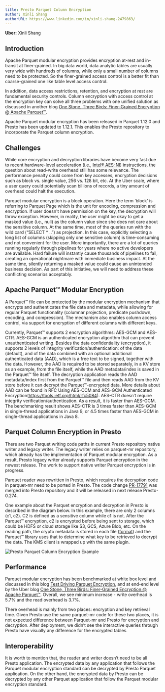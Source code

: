 ```yaml
---
title: Presto Parquet Column Encryption
author: Xinli Shang
authorURL: https://www.linkedin.com/in/xinli-shang-2479863/
---
```

**Uber:** Xinli Shang

## Introduction
Apache Parquet modular encryption provides encryption at-rest and in-transit at finer-grained. In big data world, data analytic tables are usually very wide with hundreds of columns, while only a small number of columns need to be protected. So the finer-grained access control is a better fit than coarse-grained one like table level access control.

In addition, data access restrictions, retention, and encryption at rest are fundamental security controls. Column encryption with access control at the encryption key can solve all three problems with one unified solution as discussed in another blog [One Stone, Three Birds: Finer-Grained Encryption @ Apache Parquet™](https://eng.uber.com/one-stone-three-birds-finer-grained-encryption-apache-parquet).

Apache Parquet modular encryption has been released in Parquet 1.12.0 and Presto has been updated to 1.12.1. This enables the Presto repository to incorporate the Parquet column encryption.

<!--truncate-->

## Challenges 
While core encryption and decryption libraries have become very fast due to recent hardware-level acceleration (i.e., [Intel® AES-NI](https://www.intel.com/content/www/us/en/architecture-and-technology/advanced-encryption-standard-aes/data-protection-aes-general-technology.html)) instructions, the question about read-write overhead still has some relevance. The performance penalty could come from key accesses, encryption decisions such as block vs. single value, 256 vs. 128 bit, etc. At the Uber scale, where a user query could potentially scan billions of records, a tiny amount of overhead could halt the execution.

Parquet modular encryption is a block operation. Here the term ‘block’ is referring to Parquet Page which is the unit for encoding, compression and encryption. If user doesn't have permission on the key, the decryption will throw exception. However, in reality, the user might be okay to get a masked value (i.e., null) as the column value since she does not care about the sensitive column. At the same time, most of the queries run with the wild card (“SELECT * ..”) as projection. In this case, explicitly selecting a long list of columns (skipping only one sensitive column) is time-consuming and not convenient for the user. More importantly, there are a lot of queries running regularly through pipelines for years where no active developers are available. Hard failure will instantly cause thousands of pipelines to fail, creating an operational nightmare with immediate business impact. At the same time, silently returning a masked value could cause an unintended business decision. As part of this initiative, we will need to address these conflicting scenarios acceptably.

## Apache Parquet™ Modular Encryption
A Parquet™ file can be protected by the modular encryption mechanism that encrypts and authenticates the file data and metadata, while allowing for regular Parquet functionality (columnar projection, predicate pushdown, encoding, and compression). The mechanism also enables column access control, via support for encryption of different columns with different keys.

Currently,  Parquet™ supports 2 encryption algorithms: AES-GCM and AES-CTR. AES-GCM is an authenticated encryption algorithm that can prevent unauthenticated writing. Besides the data confidentiality (encryption), it supports 2 levels of integrity verification/authentication: of the data (default), and of the data combined with an optional additional authenticated data (AAD), which is a free text to be signed, together with the data. However, the AAD is required to be stored separately, in a KV store as an example, from the file itself, while the AAD metadata/index is saved in the Parquet™ file itself. The decryption application reads the AAD metadata/index first from the Parquet™ file and then reads AAD from the KV store before it can decrypt the Parquet™-encrypted data. More details about AAD can be found in RFC Using AES-CCM and AES-GCM Authenticated Encryption(https://tools.ietf.org/html/rfc5084).
AES-CTR doesn’t require integrity verification/authentication. As a result, it is faster than AES-GCM. The benchmarking result shows AES-CTR is 3 times faster than AES-GCM in single-thread applications in Java 9, or 4.5 times faster than AES-GCM in single-thread applications in Java 8.

## Parquet Column Encryption in Presto
There are two Parquet writing code paths in current Presto repository native writer and legacy writer. The legacy writer relies on parquet-mr repository, which already has the implementation of Parquet modular encryption. As a result, Presto legacy writer already supports Parquet encryption in the newest release. The work to support native writer Parquet encryption is in progress.

Parquet reader was rewritten in Presto, which requires the decryption code in parquet-mr need to be ported in Presto.  The code change [PR-17791](https://github.com/prestodb/presto/pull/17791) was merged into Presto repository and it will be released in next release Presto-0.274.

One example about the Parquet encryption and decryption in Presto is described in the diagram below. In this example, there are only 2 columns (c1, c2). C2 is defined as a sensitive column while c1 is not. After the Parquet™ encryption, c2 is encrypted before being sent to storage, which could be HDFS or cloud storage like S3, GCS, Azure Blob, etc. On the reading path, the crypto metadata is stored in each file ([format](https://github.com/apache/parquet-format/blob/master/Encryption.md)) and the Parquet™ library uses that to determine what key to be retrieved to decrypt the data. The KMS client is wrapped up with the same plugin.

![Presto Parquet Column Encryption Example](/img/blog/2022-07-10-presto-parquet-column-encryption/presto_paraquet_encryption_example.png)

## Performance
Parquet modular encryption has been benchmarked at white box level and discussed in this blog [Test Driving Parquet Encryption](https://medium.com/@tomersolomon/test-driving-parquet-encryption-3d5319f5bc22), and at end-end level by the Uber blog [One Stone, Three Birds: Finer-Grained Encryption @ Apache Parquet™](https://eng.uber.com/one-stone-three-birds-finer-grained-encryption-apache-parquet/). Overall, we see minimum increase - write overhead is 5.7% and the read overhead is 3.7%.

There overhead is mainly from two places: encryption and key retrieval time. Given Presto use the same parquet-mr code for these two places, it is not expected difference between Parquet-mr and Presto for encryption and decryption. After deployment, we didn’t see the interactive queries through Presto have visually any difference for the encrypted tables. 

## Interoperability
It is worth to mention that, the reader and writer doesn’t need to be all Presto application. The encrypted data by any application that follows the Parquet modular encryption standard can be decrypted by Presto Parquet application. On the other hand, the encrypted data by Presto can be decrypted by any other Parquet application that follow the Parquet modular encryption standard. 
